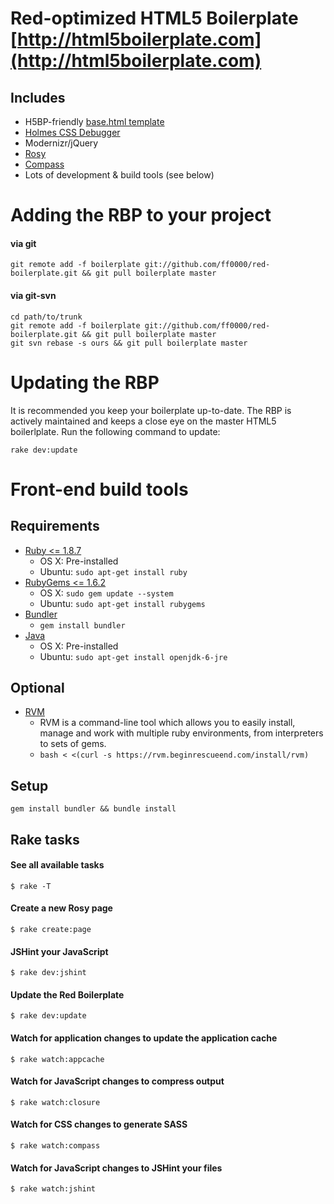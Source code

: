 Red-optimized HTML5 Boilerplate [http://html5boilerplate.com](http://html5boilerplate.com)
==========================================================================================

## Includes

- H5BP-friendly [base.html template](/ff0000/red-boilerplate/project/templates/base.html)
- [Holmes CSS Debugger](http://www.red-root.com/sandbox/holmes/)
- Modernizr/jQuery
- [Rosy](/ff0000/rosy)
- [Compass](/ff0000/red-compass-framework)
- Lots of development & build tools (see below)

Adding the RBP to your project
==============================

#### via git

    git remote add -f boilerplate git://github.com/ff0000/red-boilerplate.git && git pull boilerplate master

#### via git-svn

    cd path/to/trunk
    git remote add -f boilerplate git://github.com/ff0000/red-boilerplate.git && git pull boilerplate master
    git svn rebase -s ours && git pull boilerplate master

Updating the RBP
================

It is recommended you keep your boilerplate up-to-date. The RBP is actively maintained and keeps a close eye on the master HTML5 boilerlplate. Run the following command to update:

    rake dev:update

Front-end build tools
=====================

## Requirements

- [Ruby <= 1.8.7](http://www.ruby-lang.org/en/)
	- OS X: Pre-installed
	- Ubuntu: `sudo apt-get install ruby`
- [RubyGems <= 1.6.2](http://rubygems.org/)
	- OS X: `sudo gem update --system`
	- Ubuntu: `sudo apt-get install rubygems`
- [Bundler](http://gembundler.com/)
	- `gem install bundler`
- [Java](http://www.java.com/en/download/index.jsp)
	- OS X: Pre-installed
	- Ubuntu: `sudo apt-get install openjdk-6-jre`

## Optional

- [RVM](http://beginrescueend.com/)
	- RVM is a command-line tool which allows you to easily install, manage and work with multiple ruby environments, from interpreters to sets of gems.
	- `bash < <(curl -s https://rvm.beginrescueend.com/install/rvm)`

## Setup

    gem install bundler && bundle install

## Rake tasks

#### See all available tasks
	$ rake -T

#### Create a new Rosy page
	$ rake create:page

#### JSHint your JavaScript
	$ rake dev:jshint

#### Update the Red Boilerplate
	$ rake dev:update

#### Watch for application changes to update the application cache
	$ rake watch:appcache

#### Watch for JavaScript changes to compress output
	$ rake watch:closure

#### Watch for CSS changes to generate SASS
	$ rake watch:compass

#### Watch for JavaScript changes to JSHint your files
	$ rake watch:jshint
